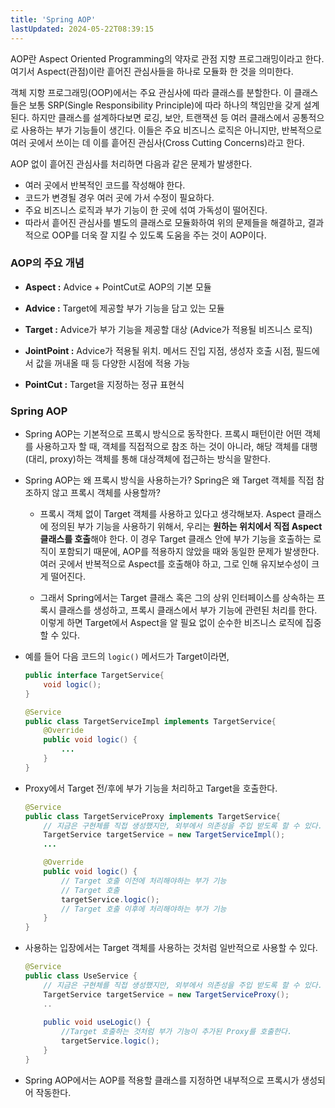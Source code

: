 ```yaml
---
title: 'Spring AOP'
lastUpdated: 2024-05-22T08:39:15
---
```


AOP란 Aspect Oriented Programming의 약자로 관점 지향 프로그래밍이라고 한다. 여기서 Aspect(관점)이란 흩어진 관심사들을 하나로 모듈화 한 것을 의미한다.

객체 지항 프로그래밍(OOP)에서는 주요 관심사에 따라 클래스를 분할한다. 이 클래스들은 보통 SRP(Single Responsibility Principle)에 따라 하나의 책임만을 갖게 설계된다. 하지만 클래스를 설계하다보면 로깅, 보안, 트랜잭션 등 여러 클래스에서 공통적으로 사용하는 부가 기능들이 생긴다. 이들은 주요 비즈니스 로직은 아니지만, 반복적으로 여러 곳에서 쓰이는 데 이를 흩어진 관심사(Cross Cutting Concerns)라고 한다.

AOP 없이 흩어진 관심사를 처리하면 다음과 같은 문제가 발생한다.

- 여러 곳에서 반복적인 코드를 작성해야 한다.
- 코드가 변경될 경우 여러 곳에 가서 수정이 필요하다.
- 주요 비즈니스 로직과 부가 기능이 한 곳에 섞여 가독성이 떨어진다.
- 따라서 흩어진 관심사를 별도의 클래스로 모듈화하여 위의 문제들을 해결하고, 결과적으로 OOP를 더욱 잘 지킬 수 있도록 도움을 주는 것이 AOP이다.

### AOP의 주요 개념

- **Aspect :** Advice + PointCut로 AOP의 기본 모듈

- **Advice :** Target에 제공할 부가 기능을 담고 있는 모듈

- **Target :** Advice가 부가 기능을 제공할 대상 (Advice가 적용될 비즈니스 로직)

- **JointPoint :** Advice가 적용될 위치. 메서드 진입 지점, 생성자 호출 시점, 필드에서 값을 꺼내올 때 등 다양한 시점에 적용 가능

- **PointCut :** Target을 지정하는 정규 표현식

### Spring AOP

- Spring AOP는 기본적으로 프록시 방식으로 동작한다. 프록시 패턴이란 어떤 객체를 사용하고자 할 때, 객체를 직접적으로 참조 하는 것이 아니라, 해당 객체를 대행(대리, proxy)하는 객체를 통해 대상객체에 접근하는 방식을 말한다.

- Spring AOP는 왜 프록시 방식을 사용하는가? Spring은 왜 Target 객체를 직접 참조하지 않고 프록시 객체를 사용할까?

  - 프록시 객체 없이 Target 객체를 사용하고 있다고 생각해보자. Aspect 클래스에 정의된 부가 기능을 사용하기 위해서, 우리는 **원하는 위치에서 직접 Aspect 클래스를 호출**해야 한다. 이 경우 Target 클래스 안에 부가 기능을 호출하는 로직이 포함되기 때문에, AOP를 적용하지 않았을 때와 동일한 문제가 발생한다. 여러 곳에서 반복적으로 Aspect를 호출해야 하고, 그로 인해 유지보수성이 크게 떨어진다.
 
  - 그래서 Spring에서는 Target 클래스 혹은 그의 상위 인터페이스를 상속하는 프록시 클래스를 생성하고, 프록시 클래스에서 부가 기능에 관련된 처리를 한다. 이렇게 하면 Target에서 Aspect을 알 필요 없이 순수한 비즈니스 로직에 집중할 수 있다.


- 예를 들어 다음 코드의 `logic()` 메서드가 Target이라면,

    ```java
    public interface TargetService{
        void logic();
    }

    @Service 
    public class TargetServiceImpl implements TargetService{
        @Override 
        public void logic() {
            ...
        }
    }
    ```
- Proxy에서 Target 전/후에 부가 기능을 처리하고 Target을 호출한다.

    ```java
    @Service 
    public class TargetServiceProxy implements TargetService{ 
        // 지금은 구현체를 직접 생성했지만, 외부에서 의존성을 주입 받도록 할 수 있다.
        TargetService targetService = new TargetServiceImpl();
        ...

        @Override 
        public void logic() {
            // Target 호출 이전에 처리해야하는 부가 기능
            // Target 호출
            targetService.logic();
            // Target 호출 이후에 처리해야하는 부가 기능
        }
    }
    ```

- 사용하는 입장에서는 Target 객체를 사용하는 것처럼 일반적으로 사용할 수 있다.

    ```java
    @Service 
    public class UseService {
        // 지금은 구현체를 직접 생성했지만, 외부에서 의존성을 주입 받도록 할 수 있다.
        TargetService targetService = new TargetServiceProxy();
        ..
            
        public void useLogic() {
            //Target 호출하는 것처럼 부가 기능이 추가된 Proxy를 호출한다.
            targetService.logic();
        }
    }
    ```

- Spring AOP에서는 AOP를 적용할 클래스를 지정하면 내부적으로 프록시가 생성되어 작동한다.
